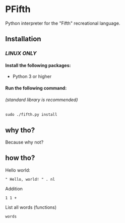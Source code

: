 # PFifth
Python interpreter for the "Fifth" recreational language.
## Installation 
### <i><b>LINUX ONLY</b></i>
#### Install the following packages:
- Python 3 or higher
#### Run the following command:
###### (standard library is recommended)
```sudo ./fifth.py install```
## why tho?
Because why not?
## how tho?
Hello world:
```
" Hello, world! " . nl
```
Addition
```
1 1 +
```         
List all words (functions)
```
words
```